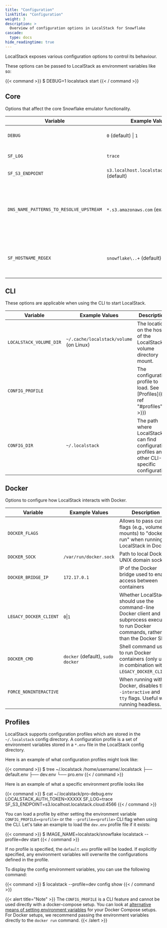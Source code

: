 ```yaml
---
title: "Configuration"
linkTitle: "Configuration"
weight: 3
description: >
  Overview of configuration options in LocalStack for Snowflake
cascade:
  type: docs
hide_readingtime: true
---
```


LocalStack exposes various configuration options to control its behaviour.

These options can be passed to LocalStack as environment variables like so:

{{< command >}}
$ DEBUG=1 localstack start
{{< / command >}}

## Core

Options that affect the core Snowflake emulator functionality.

| Variable | Example Values       | Description                                                                                                 |
|----------|----------------------|-------------------------------------------------------------------------------------------------------------|
| `DEBUG`  | `0` (default) \| `1` | Flag to increase log level and print more verbose logs (useful for troubleshooting issues)                  |
| `SF_LOG` | `trace`              | Specify the log level. Currently overrides the `DEBUG` configuration. `trace` for detailed request/response |
| `SF_S3_ENDPOINT` | `s3.localhost.localstack.cloud:4566` (default) | Specify the S3 endpoint to use for the Snowflake emulator. |
| `DNS_NAME_PATTERNS_TO_RESOLVE_UPSTREAM` | `*.s3.amazonaws.com` (example) | List of domain names that should NOT be resolved to the LocalStack container, but instead always forwarded to the upstream resolver (S3 for example). this would be required when importing data into a stage from an external S3 bucket on the real AWS cloud. Comma-separated list of Python-flavored regex patterns. |
| `SF_HOSTNAME_REGEX` | `snowflake\..+` (default) | Allows you to customize the hostname used for matching the Snowflake API routes in the HTTP router. If not set, then it matches on any hostnames that contain a `snowflake.*` subdomain (e.g., `snowflake.localhost.localstack.cloud`). |

## CLI

These options are applicable when using the CLI to start LocalStack.

| Variable | Example Values | Description |
| - | - | - |
| `LOCALSTACK_VOLUME_DIR` | `~/.cache/localstack/volume` (on Linux) | The location on the host of the LocalStack volume directory mount. |
| `CONFIG_PROFILE` | | The configuration profile to load. See [Profiles]({{< ref "#profiles" >}}) |
| `CONFIG_DIR` | `~/.localstack` | The path where LocalStack can find configuration profiles and other CLI-specific configuration |

## Docker

Options to configure how LocalStack interacts with Docker.

| Variable | Example Values | Description |
| - | - | - |
| `DOCKER_FLAGS` | | Allows to pass custom flags (e.g., volume mounts) to "docker run" when running LocalStack in Docker. |
| `DOCKER_SOCK` | `/var/run/docker.sock` | Path to local Docker UNIX domain socket |
| `DOCKER_BRIDGE_IP` | `172.17.0.1` | IP of the Docker bridge used to enable access between containers |
| `LEGACY_DOCKER_CLIENT` | `0`\|`1` | Whether LocalStack should use the command-line Docker client and subprocess execution to run Docker commands, rather than the Docker SDK. |
| `DOCKER_CMD` | `docker` (default), `sudo docker`| Shell command used to run Docker containers (only used in combination with `LEGACY_DOCKER_CLIENT`) |
| `FORCE_NONINTERACTIVE` | | When running with Docker, disables the `--interactive` and `--tty` flags. Useful when running headless. |

## Profiles

LocalStack supports configuration profiles which are stored in the `~/.localstack` config directory.
A configuration profile is a set of environment variables stored in a `*.env` file in the LocalStack config directory.

Here is an example of what configuration profiles might look like:

{{< command >}}
$ tree ~/.localstack
/home/username/.localstack
├── default.env
├── dev.env
└── pro.env
{{< / command >}}

Here is an example of what a specific environment profile looks like

{{< command >}}
$ cat ~/.localstack/pro-debug.env
LOCALSTACK_AUTH_TOKEN=XXXXX
SF_LOG=trace
SF_S3_ENDPOINT=s3.localhost.localstack.cloud:4566
{{< / command >}}

You can load a profile by either setting the environment variable `CONFIG_PROFILE=<profile>` or the `--profile=<profile>` CLI flag when using the CLI.
Let's take an example to load the `dev.env` profile file if it exists:

{{< command >}}
$ IMAGE_NAME=localstack/snowflake localstack --profile=dev start
{{< / command >}}

If no profile is specified, the `default.env` profile will be loaded.
If explicitly specified, any environment variables will overwrite the configurations defined in the profile.

To display the config environment variables, you can use the following command:

{{< command >}}
$ localstack --profile=dev config show
{{< / command >}}

{{< alert title="Note" >}}
The `CONFIG_PROFILE` is a CLI feature and cannot be used directly with a docker-compose setup.
You can look at [alternative means of setting environment variables](https://docs.docker.com/compose/environment-variables/set-environment-variables/) for your Docker Compose setups.
For Docker setups, we recommend passing the environment variables directly to the `docker run` command.
{{< /alert >}}
